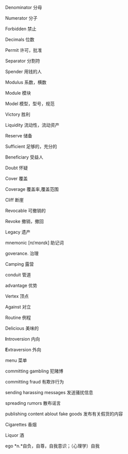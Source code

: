 Denominator	分母

Numerator  	分子

Forbidden 	禁止	

Decimals 	位数

Permit 	许可，批准

Separator 	分割符

Spender 	用钱的人

Modulus 	系数，横数

Module 	模块

Model 	模型，型号，规范

Victory 	胜利

Liquidity 	流动性，流动资产

Reserve 	储备

Sufficient 	足够的，充分的

Beneficiary 	受益人

Doubt  怀疑

Cover 	覆盖

Coverage 	覆盖率,覆盖范围

Cliff 	断崖

Revocable  	可撤销的

Revoke 	撤销，撤回

Legacy 	遗产

mnemonic [nɪˈmɒnɪk] 助记词

goverance. 治理

Camping 露营

conduit 管道

advantage 优势

Vertex 顶点

Against 对立

Routine 例程

Delicious 美味的

**I**ntroversion 内向

**E**xtraversion 外向

menu 菜单

committing gambling 犯赌博

committing fraud 有欺诈行为

sending harassing messages 发送骚扰信息

spreading rumors 散布谣言

publishing content ablout fake goods 发布有关假货的内容

Cigarettes 香烟

Liquor 酒

ego *n.*自负，自尊，自我意识；（心理学）自我

